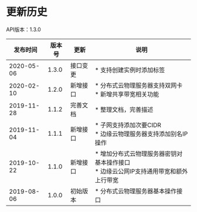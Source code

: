 # 更新历史 #

API版本：1.3.0

|发布时间|版本号|更新|说明|
|---|---|---|---|
|2020-05-06|1.3.0|接口变更|* 支持创建实例时添加标签|
|2020-02-10|1.2.0|新增接口|* 分布式云物理服务器支持双网卡<br> * 新增共享带宽相关功能|
|2019-11-28|1.1.2|完善文档|* 整理文档，完善描述|
|2019-11-04|1.1.1|新增接口|* 子网支持添加次要CIDR<br> * 边缘云物理服务器支持添加别名IP操作|
|2019-10-22|1.1.0|新增接口|* 增加分布式云物理服务器密钥对基本操作接口<br> * 边缘云公网IP支持通用带宽和额外上行带宽|
|2019-08-06|1.0.0|初始版本|* 分布式云物理服务器基本操作接口|